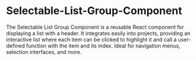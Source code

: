 # Selectable-List-Group-Component
The Selectable List Group Component is a reusable React component for displaying a list with a header. It integrates easily into projects, providing an interactive list where each item can be clicked to highlight it and call a user-defined function with the item and its index. Ideal for navigation menus, selection interfaces, and more.
